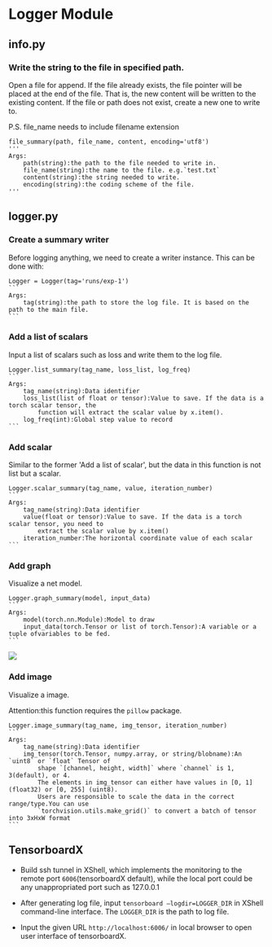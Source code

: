 # Logger Module

## info.py

### Write the string to the file in specified path.

Open a file for append. If the file already exists, the file pointer will be placed at the end of the file. That is, the new content will be written to the existing content. If the file or path does not exist, create a new one to write to.

P.S. file_name needs to include filename extension


	file_summary(path, file_name, content, encoding='utf8')
	'''
	Args:
		path(string):the path to the file needed to write in.
		file_name(string):the name to the file. e.g.`test.txt`
		content(string):the string needed to write.
		encoding(string):the coding scheme of the file.
	'''	


## logger.py

### Create a summary writer

Before logging anything, we need to create a writer instance. This can be done with:

	Logger = Logger(tag='runs/exp-1')
	```
	Args:
		tag(string):the path to store the log file. It is based on the path to the main file. 
	``` 

### Add a list of scalars

Input a list of scalars such as loss and write them to the log file. 

	Logger.list_summary(tag_name, loss_list, log_freq)
	```
	Args:
		tag_name(string):Data identifier
		loss_list(list of float or tensor):Value to save. If the data is a torch scalar tensor, the 
			function will extract the scalar value by x.item().
		log_freq(int):Global step value to record
	```

### Add scalar

Similar to the former 'Add a list of scalar', but the data in this function is not list but a scalar.

	Logger.scalar_summary(tag_name, value, iteration_number)
	```
	Args:
		tag_name(string):Data identifier
		value(float or tensor):Value to save. If the data is a torch scalar tensor, you need to 
			extract the scalar value by x.item()
		iteration_number:The horizontal coordinate value of each scalar
	```
	
### Add graph

Visualize a net model.

	Logger.graph_summary(model, input_data)
	```
	Args:
		model(torch.nn.Module):Model to draw
		input_data(torch.Tensor or list of torch.Tensor):A variable or a tuple ofvariables to be fed.
	```
![](https://i.imgur.com/iXv7jgG.jpg)
### Add image

Visualize a image.

Attention:this function requires the `pillow` package.

	Logger.image_summary(tag_name, img_tensor, iteration_number)
	```
	Args:
		tag_name(string):Data identifier
		img_tensor(torch.Tensor, numpy.array, or string/blobname):An `uint8` or `float` Tensor of 
			shape `[channel, height, width]` where `channel` is 1, 3(default), or 4. 
			The elements in img_tensor can either have values in [0, 1] (float32) or [0, 255] (uint8).
            Users are responsible to scale the data in the correct range/type.You can use 
			`torchvision.utils.make_grid()` to convert a batch of tensor into 3xHxW format
	```



## TensorboardX


- Build ssh tunnel in XShell, which implements the monitoring to the remote port `6006`(tensorboardX default), while the local port could be any unappropriated port such as 127.0.0.1	


- After generating log file, input `tensorboard –logdir=LOGGER_DIR` in XShell command-line interface. The `LOGGER_DIR` is the path to log file.

- Input the given URL `http://localhost:6006/` in local browser to open user interface of tensorboardX.
